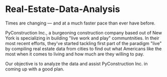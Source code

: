 # Real-Estate-Data-Analysis
Times are changing — and at a much faster pace than ever have before.

PyConstruction Inc., a burgeoning construction company based out of New York is specializing in building "live work and play" communtnities. In their most recent efforts, 
they've started tackling first part of the paradigm "live" by compiling real estate data from cities to find out what Americans like the most when it comes to living 
and how much are they willing to pay.

Our objective is to analyze the data and assist PyConstruction Inc. in coming up with a good plan.
